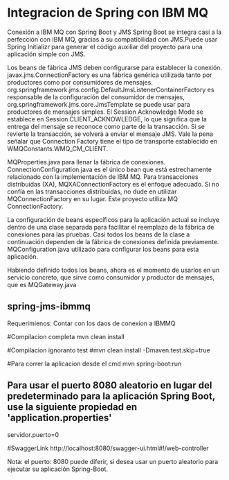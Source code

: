 # Integracion de Spring con IBM MQ

Conexión a IBM MQ con Spring Boot y JMS Spring Boot se integra casi a la perfección con IBM MQ, gracias a su compatibilidad con JMS.Puede usar Spring Initializr para generar el código auxiliar del proyecto para una aplicación simple con JMS. 

Los beans de fábrica JMS deben configurarse para establecer la conexión. 
javax.jms.ConnectionFactory es una fábrica genérica utilizada tanto por productores como por consumidores de mensajes. org.springframework.jms.config.DefaultJmsListenerContainerFactory es responsable de la configuración del consumidor de mensajes, org.springframework.jms.core.JmsTemplate se puede usar para productores de mensajes simples. El Session Acknowledge Mode se establece en Session.CLIENT_ACKNOWLEDGE, lo que significa que la entrega del mensaje se reconoce como parte de la transacción. Si se revierte la transacción, se volverá a enviar el mensaje JMS. Vale la pena señalar que Connection Factory tiene el tipo de transporte establecido en WMQConstants.WMQ_CM_CLIENT.


MQProperties.java para llenar la fábrica de conexiones. ConnectionConfiguration.java es el único bean que está estrechamente relacionado con la implementación de IBM MQ. Para transacciones distribuidas (XA), MQXAConnectionFactory es el enfoque adecuado. Si no confía en las transacciones distribuidas, no dude en utilizar MQConnectionFactory en su lugar. Este proyecto utiliza MQ ConnectionFactory.

La configuración de beans específicos para la aplicación actual se incluye dentro de una clase separada para facilitar el reemplazo de la fábrica de conexiones para las pruebas. Casi todos los beans de la clase a continuación dependen de la fábrica de conexiones definida previamente. MQConfiguration.java utilizado para configurar los beans para esta aplicación.

Habiendo definido todos los beans, ahora es el momento de usarlos en un servicio concreto, que sirve como consumidor y productor de mensajes, que es MQGateway.java

## spring-jms-ibmmq

Requerimienos:
Contar con los daos de conexion a IBMMQ

#Compilacion completa
mvn clean install 

#Compilacion ignoranto test
#mvn clean install -Dmaven.test.skip=true

#Para correr la aplicacion desde el cmd
mvn spring-boot:run

## Para usar el puerto 8080 aleatorio en lugar del predeterminado para la aplicación Spring Boot, use la siguiente propiedad en 'application.properties'
servidor.puerto=0


#SwaggerLink
http://localhost:8080/swagger-ui.html#!/web-controller

Nota: el puerto: 8080 puede diferir, si desea usar un puerto aleatorio para ejecutar su aplicación Spring-Boot.
